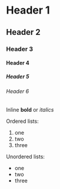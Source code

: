 # Header 1

## Header 2

### Header 3

#### Header 4

##### Header 5

###### Header 6

Inline **bold** or *italics* 

Ordered lists:

1. one
2. two
3. three

Unordered lists:

* one
* two
* three